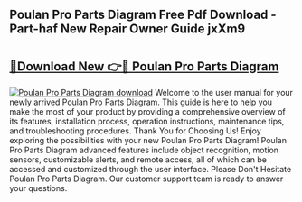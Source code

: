## Poulan Pro Parts Diagram Free Pdf Download - Part-haf New Repair Owner Guide jxXm9

# <h2><a href="http://dfncbcl.blite.top/?on=Poulan+Pro+Parts+Diagram">🔗Download New 👉🔴 Poulan Pro Parts Diagram</a></h2>

[![Poulan Pro Parts Diagram download](https://i.imgur.com/lujVjoI.png)](http://dfncbcl.blite.top/?on=Poulan+Pro+Parts+Diagram)
Welcome to the user manual for your newly arrived Poulan Pro Parts Diagram. This guide is here to help you make the most of your product by providing a comprehensive overview of its features, installation process, operation instructions, maintenance tips, and troubleshooting procedures. Thank You for Choosing Us! Enjoy exploring the possibilities with your new Poulan Pro Parts Diagram! Poulan Pro Parts Diagram advanced features include object recognition, motion sensors, customizable alerts, and remote access, all of which can be accessed and customized through the user interface. Please Don't Hesitate Poulan Pro Parts Diagram. Our customer support team is ready to answer your questions.
